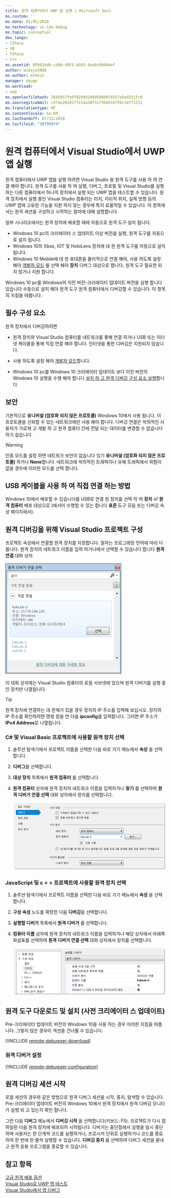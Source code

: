```yaml
---
title: 원격 컴퓨터에서 UWP 앱 실행 | Microsoft Docs
ms.custom: ''
ms.date: 01/05/2018
ms.technology: vs-ide-debug
ms.topic: conceptual
dev_langs:
- CSharp
- VB
- FSharp
- C++
ms.assetid: 0f6814d6-cd0d-49f3-b501-dea8c094b8ef
author: mikejo5000
ms.author: mikejo
manager: douge
ms.workload:
- uwp
ms.openlocfilehash: 2845057fe970299d249d580d97b557a5ed311fc0
ms.sourcegitcommit: c57ae28181ffe14a30731736661bf59c3eff1211
ms.translationtype: MT
ms.contentlocale: ko-KR
ms.lasthandoff: 07/11/2018
ms.locfileid: "38795974"
---
```

# <a name="run-uwp-apps-on-a-remote-machine-in-visual-studio"></a>원격 컴퓨터에서 Visual Studio에서 UWP 앱 실행
  
원격 컴퓨터에서 UWP 앱을 실행 하려면 Visual Studio 용 원격 도구를 사용 하 여 연결 해야 합니다. 원격 도구를 사용 하 여 실행, 디버그, 프로필 및 Visual Studio를 실행 하는 다른 컴퓨터에서 하나의 장치에서 실행 되는 UWP 앱을 테스트할 수 있습니다. 원격 장치에서 실행 중인 Visual Studio 컴퓨터는 터치, 지리적 위치, 실제 방향 등의 UWP 앱에 고유한 기능을 지원 하지 않는 경우에 특히 효율적일 수 있습니다. 이 항목에서는 원격 세션을 구성하고 시작하는 절차에 대해 설명합니다.

일부 시나리오에서는 원격 장치에 배포할 때에 자동으로 원격 도구 설치 됩니다.

- Windows 10 pc의 크리에이터 스 업데이트 이상 버전을 실행, 원격 도구를 자동으로 설치 됩니다.
- Windows 10의 Xbox, IOT 및 HoloLens 장치에 대 한 원격 도구를 자동으로 설치 됩니다.
- Windows 10 Mobile에 대 한 휴대폰을 물리적으로 연결 해야, 사용 하도록 설정 해야 [개발자 모드](/windows/uwp/get-started/enable-your-device-for-development) 를 선택 해야 **장치** 디버그 대상으로 합니다. 원격 도구 필요한 되지 않거나 지원 합니다.

Windows 10 pc를 Windows의 이전 버전-크리에이터 업데이트 버전을 실행 합니다 있습니다 수동으로 설치 해야 원격 도구 원격 컴퓨터에서 디버깅할 수 있습니다. 이 항목의 지침을 따릅니다. 
  
##  <a name="BKMK_Prerequisites"></a> 필수 구성 요소  
 원격 장치에서 디버깅하려면  
  
- 원격 장치와 Visual Studio 컴퓨터를 네트워크를 통해 연결 하거나 USB 또는 이더넷 케이블을 통해 직접 연결 해야 합니다. 인터넷을 통한 디버깅은 지원되지 않습니다.  

- 사용 하도록 설정 해야 [개발자 모드](/windows/uwp/get-started/enable-your-device-for-development)합니다. 
  
- Windows 10 pc를 Windows 10 크리에이터 업데이트 보다 이전 버전의 Windows 10 실행을 수행 해야 합니다 [설치 하 고 원격 디버깅 구성 요소 실행](#BKMK_download)합니다.
  
##  <a name="BKMK_Security"></a> 보안  
기본적으로 **유니버설 (암호화 되지 않은 프로토콜)** Windows 10에서 사용 됩니다. 이 프로토콜을 신뢰할 수 있는 네트워크에만 사용 해야 합니다. 디버깅 연결은 악의적인 사용자가 가로채 고 개발 하 고 원격 컴퓨터 간에 전달 되는 데이터를 변경할 수 없습니다 하기 쉽습니다.
  
> [!WARNING]
>  인증 모드를 설정 하면 네트워크 보안이 없습니다 있기 **유니버설 (암호화 되지 않은 프로토콜)** 하거나 **None**합니다. 네트워크에 악의적인 트래픽이나 유해 트래픽에서 위험이 없을 경우에 이러한 모드를 선택 합니다.  
  
##  <a name="BKMK_DirectConnect"></a> USB 케이블을 사용 하 여 직접 연결 하는 방법 

Windows 10에서 배포할 수 있습니다를 USB로 연결 된 장치를 선택 하 여 **장치** of **원격 컴퓨터** 배포 대상으로 (에서이 수행할 수 있는 합니다 **표준** 도구 모음 또는 디버깅 속성 페이지에서).

##  <a name="BKMK_ConnectVS"></a> 원격 디버깅을 위해 Visual Studio 프로젝트 구성  
 프로젝트 속성에서 연결할 원격 장치를 지정합니다. 절차는 프로그래밍 언어에 따라 다릅니다. 원격 장치의 네트워크 이름을 입력 하거나에서 선택할 수 있습니다 합니다 **원격 연결** 대화 상자.  
  
 ![원격 디버거 연결 대화 상자를 선택](../debugger/media/vsrun_selectremotedebuggerdlg.png "VSRUN_SelectRemoteDebuggerDlg")  
  
 이 대화 상자에는 Visual Studio 컴퓨터의 로컬 서브넷에 있으며 원격 디버거를 실행 중인 장치만 나열됩니다.  
  
> [!TIP]
>  원격 장치에 연결하는 데 문제가 있을 경우 장치의 IP 주소를 입력해 보십시오. 장치의 IP 주소를 확인하려면 명령 창을 연 다음 **ipconfig**를 입력합니다. 그러면 IP 주소가 **IPv4 Address**로 나열됩니다.  
  
###  <a name="BKMK_Choosing_the_remote_device_for_C__and_Visual_Basic_projects"></a> C# 및 Visual Basic 프로젝트에 사용할 원격 장치 선택  
  
1.  솔루션 탐색기에서 프로젝트 이름을 선택한 다음 바로 가기 메뉴에서 **속성** 을 선택합니다.  
  
2.  **디버그**를 선택합니다.  
  
3.  **대상 장치** 목록에서 **원격 컴퓨터** 를 선택합니다.  
  
4.  **원격 컴퓨터** 상자에 원격 장치의 네트워크 이름을 입력하거나 **찾기** 를 선택하여 **원격 디버거 연결 선택** 대화 상자에서 장치를 선택합니다. 

    ![원격 디버깅에 대 한 프로젝트 속성 관리](../debugger/media/vsrun_managed_projprop_remote.png "VSRUN_Managed_ProjProp_Remote")  
  
###  <a name="BKMK_Choosing_the_remote_device_for_JavaScript_and_C___projects"></a> JavaScript 및 c + + 프로젝트에 사용할 원격 장치 선택  
  
1.  솔루션 탐색기에서 프로젝트 이름을 선택한 다음 바로 가기 메뉴에서 **속성** 을 선택합니다.  
  
2.  **구성 속성** 노드를 확장한 다음 **디버깅**을 선택합니다.  
  
3.  **실행할 디버거** 목록에서 **원격 디버거** 를 선택합니다.  
  
4.  **컴퓨터 이름** 상자에 원격 장치의 네트워크 이름을 입력하거나 해당 상자에서 아래쪽 화살표를 선택하여 **원격 디버거 연결 선택** 대화 상자에서 장치를 선택합니다.  

    ![C&#43; &#43; 프로젝트 속성 원격 디버깅용](../debugger/media/vsrun_cpp_projprop_remote.png "VSRUN_CPP_ProjProp_Remote")
  
## <a name="BKMK_download"></a> 원격 도구 다운로드 및 설치 (사전 크리에이터 스 업데이트)

Pre-크리에이터 업데이트 버전의 Windows 10을 사용 하는 경우 이러한 지침을 따릅니다. 그렇지 않은 경우이 섹션을 건너뛸 수 있습니다.

[!INCLUDE [remote-debugger-download](../debugger/includes/remote-debugger-download.md)]
  
### <a name="BKMK_setup"></a> 원격 디버거 설정

[!INCLUDE [remote-debugger-configuration](../debugger/includes/remote-debugger-configuration.md)]  
  
##  <a name="BKMK_RunRemoteDebug"></a> 원격 디버깅 세션 시작  
 로컬 세션의 경우와 같은 방법으로 원격 디버그 세션을 시작, 중지, 탐색할 수 있습니다. Pre-크리에이터 업데이트 버전의 Windows 10에서 원격 장치에서 원격 디버깅 모니터가 실행 되 고 있는지 확인 합니다.  
  
 그런 다음 **디버그** 메뉴에서 **디버깅 시작** 을 선택합니다(키보드: F5). 프로젝트가 다시 컴파일된 다음 원격 장치에 배포되어 시작됩니다. 디버거는 중단점에서 실행을 일시 중단하며 사용자는 한 단계씩 코드를 실행하거나, 프로시저 단위로 실행하거나 코드를 종료하여 한 번에 한 줄씩 실행할 수 있습니다. **디버깅 중지** 를 선택하여 디버그 세션을 끝내고 원격 응용 프로그램을 종료할 수 있습니다.
  
## <a name="see-also"></a>참고 항목  
 [고급 원격 배포 옵션](/windows/uwp/debug-test-perf/deploying-and-debugging-uwp-apps#advanced-remote-deployment-options)  
 [Visual Studio로 UWP 앱 테스트](../test/testing-store-apps-with-visual-studio.md)   
 [Visual Studio에서 앱 디버그](../debugger/debug-store-apps-in-visual-studio.md)
